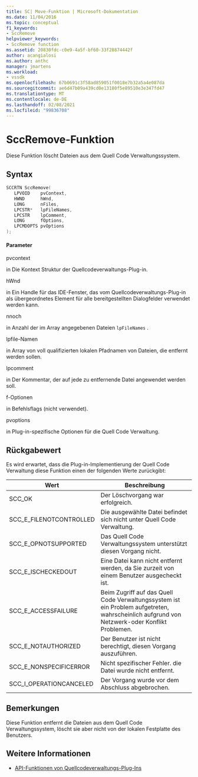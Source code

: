```yaml
---
title: SC| Move-Funktion | Microsoft-Dokumentation
ms.date: 11/04/2016
ms.topic: conceptual
f1_keywords:
- SccRemove
helpviewer_keywords:
- SccRemove function
ms.assetid: 20830fdc-c0e9-4a5f-bf60-33f28874442f
author: acangialosi
ms.author: anthc
manager: jmartens
ms.workload:
- vssdk
ms.openlocfilehash: 67b0691c3f58ad859051f0018e7b32a5a4e087da
ms.sourcegitcommit: ae6d47b09a439cd0e13180f5e89510e3e347fd47
ms.translationtype: MT
ms.contentlocale: de-DE
ms.lasthandoff: 02/08/2021
ms.locfileid: "99836708"
---
```

# <a name="sccremove-function"></a>SccRemove-Funktion
Diese Funktion löscht Dateien aus dem Quell Code Verwaltungssystem.

## <a name="syntax"></a>Syntax

```cpp
SCCRTN SccRemove(
   LPVOID    pvContext,
   HWND      hWnd,
   LONG      nFiles,
   LPCSTR*   lpFileNames,
   LPCSTR    lpComment,
   LONG      fOptions,
   LPCMDOPTS pvOptions
);
```

#### <a name="parameters"></a>Parameter
 pvcontext

in Die Kontext Struktur der Quellcodeverwaltungs-Plug-in.

 hWnd

in Ein Handle für das IDE-Fenster, das vom Quellcodeverwaltungs-Plug-in als übergeordnetes Element für alle bereitgestellten Dialogfelder verwendet werden kann.

 nnoch

in Anzahl der im Array angegebenen Dateien `lpFileNames` .

 lpfile-Namen

in Array von voll qualifizierten lokalen Pfadnamen von Dateien, die entfernt werden sollen.

 lpcomment

in Der Kommentar, der auf jede zu entfernende Datei angewendet werden soll.

 f-Optionen

in Befehlsflags (nicht verwendet).

 pvoptions

in Plug-in-spezifische Optionen für die Quell Code Verwaltung.

## <a name="return-value"></a>Rückgabewert
 Es wird erwartet, dass die Plug-in-Implementierung der Quell Code Verwaltung diese Funktion einen der folgenden Werte zurückgibt:

|Wert|Beschreibung|
|-----------|-----------------|
|SCC_OK|Der Löschvorgang war erfolgreich.|
|SCC_E_FILENOTCONTROLLED|Die ausgewählte Datei befindet sich nicht unter Quell Code Verwaltung.|
|SCC_E_OPNOTSUPPORTED|Das Quell Code Verwaltungssystem unterstützt diesen Vorgang nicht.|
|SCC_E_ISCHECKEDOUT|Eine Datei kann nicht entfernt werden, da Sie zurzeit von einem Benutzer ausgecheckt ist.|
|SCC_E_ACCESSFAILURE|Beim Zugriff auf das Quell Code Verwaltungssystem ist ein Problem aufgetreten, wahrscheinlich aufgrund von Netzwerk-oder Konflikt Problemen.|
|SCC_E_NOTAUTHORIZED|Der Benutzer ist nicht berechtigt, diesen Vorgang auszuführen.|
|SCC_E_NONSPECIFICERROR|Nicht spezifischer Fehler. die Datei wurde nicht entfernt.|
|SCC_I_OPERATIONCANCELED|Der Vorgang wurde vor dem Abschluss abgebrochen.|

## <a name="remarks"></a>Bemerkungen
 Diese Funktion entfernt die Dateien aus dem Quell Code Verwaltungssystem, löscht sie aber nicht von der lokalen Festplatte des Benutzers.

## <a name="see-also"></a>Weitere Informationen
- [API-Funktionen von Quellcodeverwaltungs-Plug-Ins](../extensibility/source-control-plug-in-api-functions.md)
